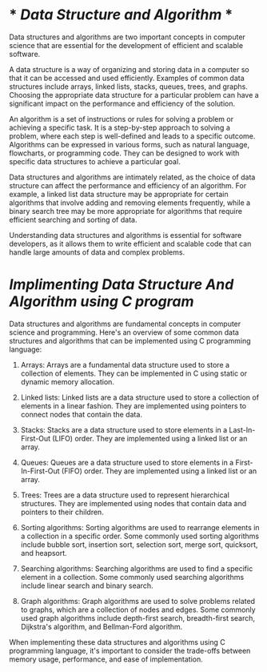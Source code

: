 # * *Data Structure and Algorithm* *

Data structures and algorithms are two important concepts in computer science that are essential for the development of efficient and scalable software.

A data structure is a way of organizing and storing data in a computer so that it can be accessed and used efficiently. Examples of common data structures include arrays, linked lists, stacks, queues, trees, and graphs. Choosing the appropriate data structure for a particular problem can have a significant impact on the performance and efficiency of the solution.

An algorithm is a set of instructions or rules for solving a problem or achieving a specific task. It is a step-by-step approach to solving a problem, where each step is well-defined and leads to a specific outcome. Algorithms can be expressed in various forms, such as natural language, flowcharts, or programming code. They can be designed to work with specific data structures to achieve a particular goal.

Data structures and algorithms are intimately related, as the choice of data structure can affect the performance and efficiency of an algorithm. For example, a linked list data structure may be appropriate for certain algorithms that involve adding and removing elements frequently, while a binary search tree may be more appropriate for algorithms that require efficient searching and sorting of data.

Understanding data structures and algorithms is essential for software developers, as it allows them to write efficient and scalable code that can handle large amounts of data and complex problems.




# *Implimenting Data Structure And Algorithm using C program*

Data structures and algorithms are fundamental concepts in computer science and programming. Here's an overview of some common data structures and algorithms that can be implemented using C programming language:

1.  Arrays: Arrays are a fundamental data structure used to store a collection of elements. They can be implemented in C using static or dynamic memory allocation.

2.  Linked lists: Linked lists are a data structure used to store a collection of elements in a linear fashion. They are implemented using pointers to connect nodes that contain the data.

3.  Stacks: Stacks are a data structure used to store elements in a Last-In-First-Out (LIFO) order. They are implemented using a linked list or an array.

4.  Queues: Queues are a data structure used to store elements in a First-In-First-Out (FIFO) order. They are implemented using a linked list or an array.

5.  Trees: Trees are a data structure used to represent hierarchical structures. They are implemented using nodes that contain data and pointers to their children.

6.  Sorting algorithms: Sorting algorithms are used to rearrange elements in a collection in a specific order. Some commonly used sorting algorithms include bubble sort, insertion sort, selection sort, merge sort, quicksort, and heapsort.

7.  Searching algorithms: Searching algorithms are used to find a specific element in a collection. Some commonly used searching algorithms include linear search and binary search.

8.  Graph algorithms: Graph algorithms are used to solve problems related to graphs, which are a collection of nodes and edges. Some commonly used graph algorithms include depth-first search, breadth-first search, Dijkstra's algorithm, and Bellman-Ford algorithm.

When implementing these data structures and algorithms using C programming language, it's important to consider the trade-offs between memory usage, performance, and ease of implementation.
